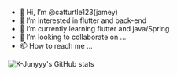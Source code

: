 - 👋 Hi, I’m @catturtle123(jamey)
- 👀 I’m interested in flutter and back-end
- 🌱 I’m currently learning flutter and java/Spring
- 💞️ I’m looking to collaborate on ...
- 📫 How to reach me ...

<!---
catturtle123/catturtle123 is a ✨ special ✨ repository because its `README.md` (this file) appears on your GitHub profile.
You can click the Preview link to take a look at your changes.
--->


![K-Junyyy's GitHub stats](https://github-readme-stats.vercel.app/api?username=catturtle123&show_icons=true&theme=dark)
